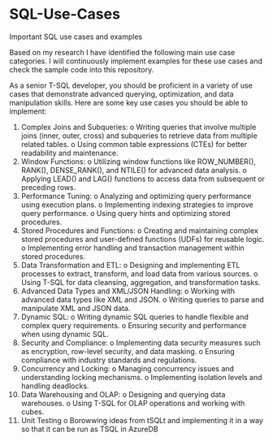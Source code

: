 # SQL-Use-Cases
Important SQL use cases and examples

Based on my research I have identified the following main use case categories.
I will continuously implement examples for these use cases and check the sample code into this repository.

As a senior T-SQL developer, you should be proficient in a variety of use cases that demonstrate advanced querying, optimization, and data manipulation skills. Here are some key use cases you should be able to implement:
1.	Complex Joins and Subqueries:
o	Writing queries that involve multiple joins (inner, outer, cross) and subqueries to retrieve data from multiple related tables.
o	Using common table expressions (CTEs) for better readability and maintenance.
2.	Window Functions:
o	Utilizing window functions like ROW_NUMBER(), RANK(), DENSE_RANK(), and NTILE() for advanced data analysis.
o	Applying LEAD() and LAG() functions to access data from subsequent or preceding rows.
3.	Performance Tuning:
o	Analyzing and optimizing query performance using execution plans.
o	Implementing indexing strategies to improve query performance.
o	Using query hints and optimizing stored procedures.
4.	Stored Procedures and Functions:
o	Creating and maintaining complex stored procedures and user-defined functions (UDFs) for reusable logic.
o	Implementing error handling and transaction management within stored procedures.
5.	Data Transformation and ETL:
o	Designing and implementing ETL processes to extract, transform, and load data from various sources.
o	Using T-SQL for data cleansing, aggregation, and transformation tasks.
6.	Advanced Data Types and XML/JSON Handling:
o	Working with advanced data types like XML and JSON.
o	Writing queries to parse and manipulate XML and JSON data.
7.	Dynamic SQL:
o	Writing dynamic SQL queries to handle flexible and complex query requirements.
o	Ensuring security and performance when using dynamic SQL.
8.	Security and Compliance:
o	Implementing data security measures such as encryption, row-level security, and data masking.
o	Ensuring compliance with industry standards and regulations.
9.	Concurrency and Locking:
o	Managing concurrency issues and understanding locking mechanisms.
o	Implementing isolation levels and handling deadlocks.
10.	Data Warehousing and OLAP:
o	Designing and querying data warehouses.
o	Using T-SQL for OLAP operations and working with cubes.
11. Unit Testing
o	Borowwing ideas from tSQLt and implementing it in a way so that it can be run as TSQL in AzureDB

